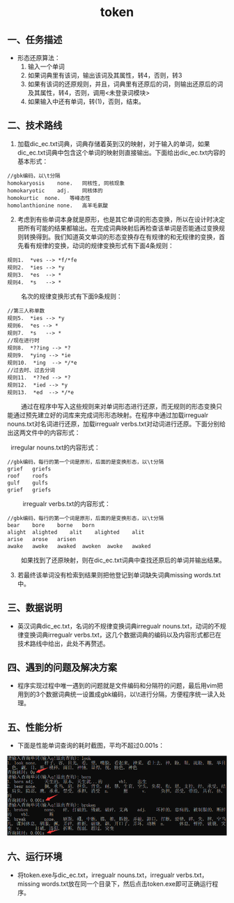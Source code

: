 <center><h1>token</h1></center>



## 一、任务描述

- 形态还原算法：
  1. 输入一个单词
  2. 如果词典里有该词，输出该词及其属性，转4，否则，转3
  3. 如果有该词的还原规则，并且，词典里有还原后的词，则输出还原后的词及其属性，转4，否则，调用<未登录词模块>
  4. 如果输入中还有单词，转(1)，否则，结束。


## 二、技术路线

1. 加载dic_ec.txt词典，词典存储着英到汉的映射，对于输入的单词，如果dic_ec.txt词典中包含这个单词的映射则直接输出。下面给出dic_ec.txt内容的基本形式：

```
//gbk编码，以\t分隔
homokaryosis	none.	同核性, 同核现象
homokaryotic	adj.	同核体的
homokurtic	none.	等峰态性
homolanthionine	none.	高羊毛氨酸
```

2. 考虑到有些单词本身就是原形，也是其它单词的形态变换，所以在设计时决定把所有可能的结果都输出。在完成词典映射后再检查该单词是否能通过变换规则转换得到。我们知道英文单词的形态变换存在有规律的和无规律的变换，首先看有规律的变换，动词的规律变换形式有下面4条规则：

```
规则1.  *ves --> *f/*fe
规则2.  *ies --> *y
规则3.  *es  --> *
规则4.  *s   --> *
```

&nbsp;&nbsp;&nbsp;&nbsp;&nbsp;&nbsp;&nbsp;&nbsp;名次的规律变换形式有下面9条规则：

```
//第三人称单数
规则5.  *ies --> *y
规则6.  *es --> *
规则7.  *s   --> *
//现在进行时
规则8.  *??ing --> *?   
规则9.  *ying --> *ie
规则10.  *ing  --> */*e
//过去时、过去分词
规则11.  *??ed --> *?
规则12.  *ied --> *y
规则13.  *ed  --> */*e
```

&nbsp;&nbsp;&nbsp;&nbsp;&nbsp;&nbsp;&nbsp;&nbsp;通过在程序中写入这些规则来对单词形态进行还原，而无规则的形态变换只能通过预先建立好的词库来完成词形形态映射。在程序中通过加载irregualr nouns.txt对名词进行还原，加载irregualr verbs.txt对动词进行还原。下面分别给出这两文件中的内容形式：

&nbsp;&nbsp;irregular nouns.txt的内容形式：

```
//gbk编码，每行的第一个词是原形，后面的是变换形态，以\t分隔
grief	griefs
roof	roofs
gulf	gulfs
grief	griefs
```

&nbsp;&nbsp;&nbsp;&nbsp;&nbsp;&nbsp;&nbsp;&nbsp;&nbsp;irregualr verbs.txt的内容形式：

```
//gbk编码，每行的第一个词是原形，后面的是变换形态，以\t分隔
bear	bore	borne	born
alight	alighted	alit	alighted	alit
arise	arose	arisen
awake	awoke	awaked	awoken	awoke	awaked
```

&nbsp;&nbsp;&nbsp;&nbsp;&nbsp;&nbsp;&nbsp;&nbsp;如果找到了还原映射，则在dic_ec.txt词典中查找还原后的单词并输出结果。

3. 若最终该单词没有检索到结果则把他登记到单词缺失词典missing words.txt中。



## 三、数据说明

* 英汉词典dic_ec.txt，名词的不规律变换词典irregualr nouns.txt，动词的不规律变换词典irregualr verbs.txt，这几个数据词典的编码以及内容形式都已在技术路线中给出，此处不再赘述。



## 四、遇到的问题及解决方案

* 程序实现过程中唯一遇到的问题就是文件编码和分隔符的问题，最后用vim把用到的3个数据词典统一设置成gbk编码，以\t进行分隔，方便程序统一读入处理。



## 五、性能分析

* 下面是性能单词查询的耗时截图，平均不超过0.001s：

![1541928466093](https://raw.githubusercontent.com/tracy-talent/Notes/master/imgs/nlp_token_1.png)



## 六、运行环境

* 将token.exe与dic_ec.txt，irregualr nouns.txt，irregualr verbs.txt，missing words.txt放在同一个目录下，然后点击token.exe即可正确运行程序。
